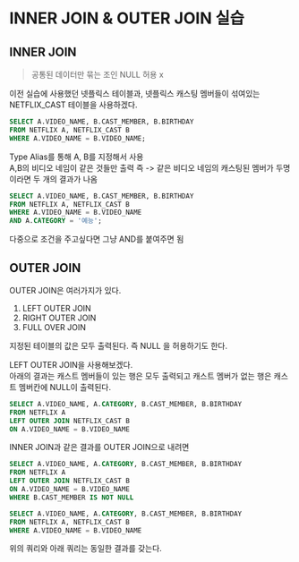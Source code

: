 # INNER JOIN & OUTER JOIN 실습

## INNER JOIN
> 공통된 데이터만 묶는 조인 NULL 허용 x

이전 실습에 사용했던 넷플릭스 테이블과, 넷플릭스 캐스팅 멤버들이 섞여있는 NETFLIX_CAST 테이블을 사용하겠다.

```sql
SELECT A.VIDEO_NAME, B.CAST_MEMBER, B.BIRTHDAY
FROM NETFLIX A, NETFLIX_CAST B
WHERE A.VIDEO_NAME = B.VIDEO_NAME;
```

Type Alias를 통해 A, B를 지정해서 사용  
A,B의 비디오 네임이 같은 것들만 출력 즉 -> 같은 비디오 네임의 캐스팅된 멤버가 두명이라면 두 개의 결과가 나옴

```sql
SELECT A.VIDEO_NAME, B.CAST_MEMBER, B.BIRTHDAY
FROM NETFLIX A, NETFLIX_CAST B
WHERE A.VIDEO_NAME = B.VIDEO_NAME 
AND A.CATEGORY = '예능';
```

다중으로 조건을 주고싶다면 그냥 AND를 붙여주면 됨

## OUTER JOIN

OUTER JOIN은 여러가지가 있다.

1. LEFT OUTER JOIN
2. RIGHT OUTER JOIN
3. FULL OVER JOIN

지정된 테이블의 값은 모두 출력된다. 즉 NULL 을 허용하기도 한다.
  
LEFT OUTER JOIN을 사용해보겠다.  
아래의 결과는 캐스트 멤버들이 있는 행은 모두 출력되고 캐스트 멤버가 없는 행은 캐스트 멤버칸에 NULL이 출력된다. 
```sql
SELECT A.VIDEO_NAME, A.CATEGORY, B.CAST_MEMBER, B.BIRTHDAY
FROM NETFLIX A
LEFT OUTER JOIN NETFLIX_CAST B
ON A.VIDEO_NAME = B.VIDEO_NAME
```

INNER JOIN과 같은 결과를 OUTER JOIN으로 내려면

```sql
SELECT A.VIDEO_NAME, A.CATEGORY, B.CAST_MEMBER, B.BIRTHDAY
FROM NETFLIX A
LEFT OUTER JOIN NETFLIX_CAST B
ON A.VIDEO_NAME = B.VIDEO_NAME
WHERE B.CAST_MEMBER IS NOT NULL

SELECT A.VIDEO_NAME, A.CATEGORY, B.CAST_MEMBER, B.BIRTHDAY
FROM NETFLIX A, NETFLIX_CAST B
WHERE A.VIDEO_NAME = B.VIDEO_NAME
```

위의 쿼리와 아래 쿼리는 동일한 결과를 갖는다.